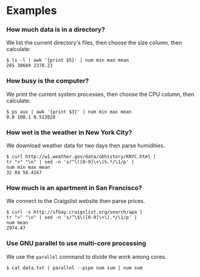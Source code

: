 # Examples


### How much data is in a directory?

We list the current directory's files,
then choose the size column, then calculate:

    $ ls -l | awk '{print $5}' | num min max mean
    265 38684 2378.23


### How busy is the computer?

We print the current system processes,
then choose the CPU column, then calculate:

    $ ps aux | awk '{print $3}' | num min max mean
    0.0 100.1 0.513028


### How wet is the weather in New York City?

We download weather data for two days then parse humidities.

    $ curl http://w1.weather.gov/data/obhistory/KNYC.html |
    tr ">" "\n" | sed -n 's/^\([0-9]\+\)%.*/\1/p' |
    num min max mean
    32 84 58.4167


### How much is an apartment in San Francisco?

We connect to the Craigslist website then parse prices.

    $ curl -s http://sfbay.craigslist.org/search/apa |
    tr ">" "\n" | sed -n 's/^\$\([0-9]\+\).*/\1/p' |
    num mean
    2974.47


### Use GNU parallel to use multi-core processing

We use the `parallel` command to divide the work among cores.

    $ cat data.txt | parallel --pipe num sum | num sum
